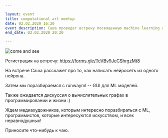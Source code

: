 ```yaml
---

layout: event
title: computational art meetup
date: 02.02.2020 16:20
event_description: Саша проведет встречу посвященную machine learning art. Регистрация: https://forms.gle/TcVBv9JeCShrgzMt8
end_date: 02.02.2020 20:20

---
```

![come and see](https://i.imgur.com/56eyi9w.jpg "promo")

Регистрация на встречу: https://forms.gle/TcVBv9JeCShrgzMt8

На встрече Саша расскажет про то, как написать нейросеть из одного нейрона.

Затем мы поразбираемся с runwayml -- GUI для ML моделей.

Также ожидается дискуссия о вычислительных графах в программировании и жизни :)

Ждем медиахудожников, которым интересно поразбираться с ML, программистов, которые интересуются искусством, и всех неравнодушных!

Приносите что-нибудь к чаю.

